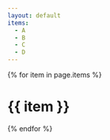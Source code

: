 ```yaml
---
layout: default
items:
  - A
  - B
  - C
  - D
---
```


{% for item in page.items %}
# {{ item }}
{% endfor %}
